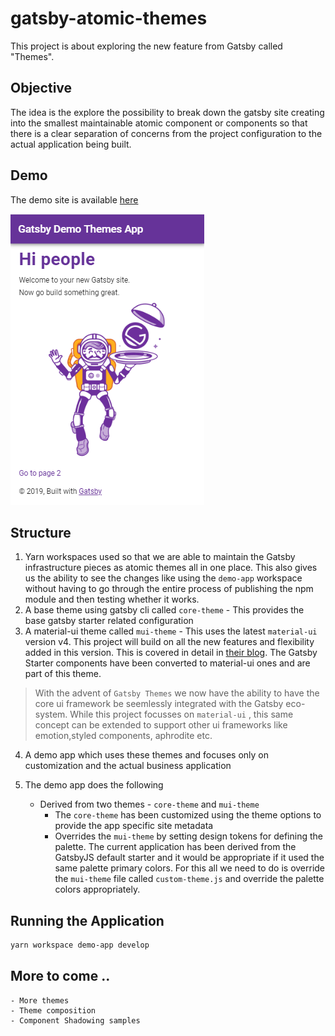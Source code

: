 # gatsby-atomic-themes

This project is about exploring the new feature from Gatsby called "Themes".

## Objective

The idea is the explore the possibility to break down the gatsby site creating into the smallest maintainable atomic component or components so that there is a clear separation of concerns from the project configuration to the actual application being built.

## Demo

The demo site is available [here](https://gatsby-atomic-themes.netlify.com/)

![Demo Site](./images/theme_one.PNG)

## Structure

1. Yarn workspaces used so that we are able to maintain the Gatsby infrastructure pieces as atomic themes all in one place. This also gives us the ability to see the changes like using the `demo-app` workspace without having to go through the entire process of publishing the npm module and then testing whether it works.
2. A base theme using gatsby cli called `core-theme` - This provides the base gatsby starter related configuration
3. A material-ui theme called `mui-theme` - This uses the latest `material-ui` version v4. This project will build on all the new features and flexibility added in this version. This is covered in detail in [their blog](https://material-ui.com/blog/material-ui-v4-is-out/). The Gatsby Starter components have been converted to material-ui ones and are part of this theme.

> With the advent of `Gatsby Themes` we now have the ability to have the core ui framework be seemlessly integrated with the Gatsby eco-system. While this project focusses on `material-ui` , this same concept can be extended to support other ui frameworks like emotion,styled components, aphrodite etc.

4. A demo app which uses these themes and focuses only on customization and the actual business application

5. The demo app does the following
   - Derived from two themes - `core-theme` and `mui-theme`
	 - The `core-theme` has been customized using the theme options to provide the app specific site metadata
	 - Overrides the `mui-theme` by setting design tokens for defining the palette. The current application has been derived from the GatsbyJS default starter and it would be appropriate if it used the same palette primary colors. For this all we need to do is override the `mui-theme` file called `custom-theme.js` and override the palette colors appropriately.

## Running the Application

```bash
yarn workspace demo-app develop
```

## More to come ..

	- More themes
	- Theme composition
	- Component Shadowing samples


